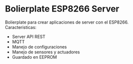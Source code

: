 # Bolierplate ESP8266 Server
Bolierplate para crear aplicaciones de server con el ESP8266. Caracteristicas:
- Server API REST
- MQTT
- Manejo de configuraciones
- Manejo de sensores y actuadores
- Guardado en EEPROM
